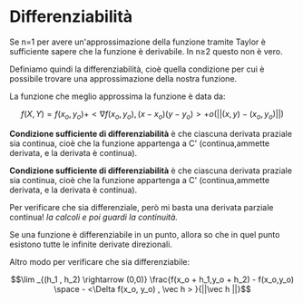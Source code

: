 # Differenziabilità

Se n=1 per avere un'approssimazione della funzione tramite Taylor è sufficiente sapere che la funzione è derivabile. In n≥2 questo non è vero. 

Definiamo quindi la differenziabilità, cioè quella condizione per cui è possibile trovare una approssimazione della nostra funzione. 

La funzione che meglio approssima la funzione è data da: 

$$f(X,Y ) = f(x_o,y_o) + <\nabla f(x_o, y_o) , ({x - x_o})({y - y_o}) > + o(||(x,y) - (x_o,y_o)||)$$

**Condizione sufficiente di differenziabilità** è che ciascuna derivata praziale sia continua, cioè che la funzione appartenga a C' (continua,ammette derivata, e la derivata è continua).

**Condizione sufficiente di differenziabilità** è che ciascuna derivata praziale sia continua, cioè che la funzione appartenga a C' (continua,ammette derivata, e la derivata è continua).

Per verificare che sia differenziale, però mi basta una derivata parziale continua! *la calcoli e poi guardi la continuità.*

Se una funzione è differenziabile in un punto, allora so che in quel punto esistono tutte le infinite derivate direzionali.

Altro modo per verificare che sia differenziabile:

$$\lim _{(h_1 , h_2) \rightarrow (0,0)} \frac{f(x_o + h_1,y_o + h_2) - f(x_o,y_o) \space - <\Delta f(x_o, y_o) , \vec h > }{||\vec h ||}$$